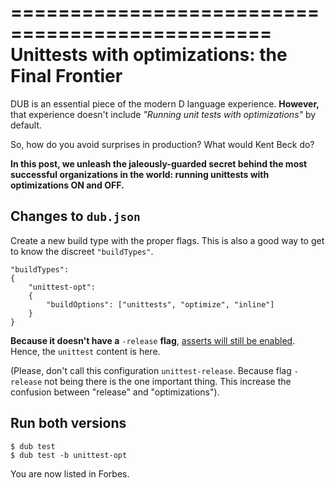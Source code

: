 ================================================
Unittests with optimizations: the Final Frontier
================================================

DUB is an essential piece of the modern D language experience. **However,** that experience doesn't include _"Running unit tests with optimizations"_ by default.

So, how do you avoid surprises in production? What would Kent Beck do?

**In this post, we unleash the jaleously-guarded secret behind the most successful organizations in the world: running unittests with optimizations ON and OFF.** 

## Changes to `dub.json`

Create a new build type with the proper flags. This is also a good way to get to know the discreet `"buildTypes"`.

```
"buildTypes": 
{
    "unittest-opt": 
    {
        "buildOptions": ["unittests", "optimize", "inline"]
    }
}
```

**Because it doesn't have a** `-release` **flag**, [asserts will still be enabled](#So-what-does--release-do,-exactly?). Hence, the `unittest` content is here.

(Please, don't call this configuration `unittest-release`. Because flag `-release` not being there is the one important thing. This increase the confusion between "release" and "optimizations").


## Run both versions

```
$ dub test 
$ dub test -b unittest-opt
```

You are now listed in Forbes.
